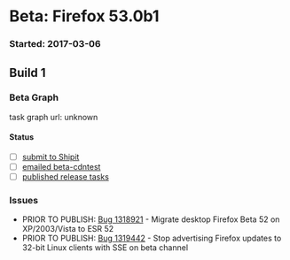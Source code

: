 # Beta: Firefox 53.0b1

### Started: 2017-03-06

## Build 1

### Beta Graph
task graph url: unknown


#### Status
- [ ] [submit to Shipit](https://wiki.mozilla.org/Release:Release_Automation_on_Mercurial:Starting_a_Release#Submit_to_Ship_It)
- [ ] [emailed beta-cdntest](../how-tos/relpro.md#1-email-drivers-re-release-live-on-test-channel)
- [ ] [published release tasks](../how-tos/relpro.md#3-publish-release)

### Issues
- PRIOR TO PUBLISH: [Bug 1318921](https://bugzil.la/1318921) - Migrate desktop Firefox Beta 52 on XP/2003/Vista to ESR 52
- PRIOR TO PUBLISH: [Bug 1319442](https://bugzil.la/1319442) - Stop advertising Firefox updates to 32-bit Linux clients with SSE on beta channel



